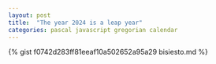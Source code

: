 ```yaml
---
layout: post
title:  "The year 2024 is a leap year"
categories: pascal javascript gregorian calendar
---
```

{% gist f0742d283ff81eeaf10a502652a95a29 bisiesto.md %}

